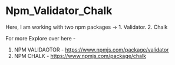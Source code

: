 # Npm_Validator_Chalk
Here, I am working with two npm packages -> 1. Validator.  2. Chalk 

For more Explore over here - 
1. NPM VALIDAOTOR - https://www.npmjs.com/package/validator
2. NPM CHALK - https://www.npmjs.com/package/chalk
